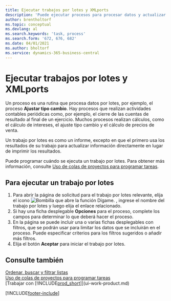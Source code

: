 ```yaml
---
title: Ejecutar trabajos por lotes y XMLports
description: 'Puede ejecutar procesos para procesar datos y actualizar la información, por ejemplo, para actividades contables periódicas o para cálculos.'
author: brentholtorf
ms.topic: conceptual
ms.devlang: al
ms.search.keywords: 'task, process'
ms.search.form: '672, 676, 682'
ms.date: 04/01/2021
ms.author: bholtorf
ms.service: dynamics-365-business-central
---
```

# <a name="run-batch-jobs-and-xmlports"></a>Ejecutar trabajos por lotes y XMLports

Un proceso es una rutina que procesa datos por lotes, por ejemplo, el proceso **Ajustar tipo cambio**. Hay procesos que realizan actividades contables periódicas como, por ejemplo, el cierre de las cuentas de resultado al final de un ejercicio. Muchos procesos realizan cálculos, como el cálculo de intereses, el ajuste tipo cambio y el cálculo de precios de venta.

Un trabajo por lotes es como un informe, excepto en que el primero usa los resultados de su trabajo para actualizar información directamente en lugar de imprimir los resultados.

Puede programar cuándo se ejecuta un trabajo por lotes. Para obtener más información, consulte [Uso de colas de proyectos para programar tareas](admin-job-queues-schedule-tasks.md).

## <a name="to-run-a-batch-job"></a>Para ejecutar un trabajo por lotes
1. Para abrir la página de solicitud para el trabajo por lotes relevante, elija el icono ![Bombilla que abre la función Dígame.](media/ui-search/search_small.png "Dígame qué desea hacer") , ingrese el nombre del trabajo por lotes y luego elija el enlace relacionado.
2. Si hay una ficha desplegable **Opciones** para el proceso, complete los campos para determinar lo que deberá hacer el proceso.
3. En la página se puede incluir una o varias fichas desplegables con filtros, que se podrán usar para limitar los datos que se incluirán en el proceso. Puede especificar criterios para los filtros sugeridos o añadir más filtros.
4. Elija el botón **Aceptar** para iniciar el trabajo por lotes.

## <a name="see-also"></a>Consulte también
[Ordenar, buscar y filtrar listas](ui-enter-criteria-filters.md)  
[Uso de colas de proyectos para programar tareas](admin-job-queues-schedule-tasks.md)  
[Trabajar con [!INCLUDE[prod_short](includes/prod_short.md)]](ui-work-product.md)


[!INCLUDE[footer-include](includes/footer-banner.md)]
